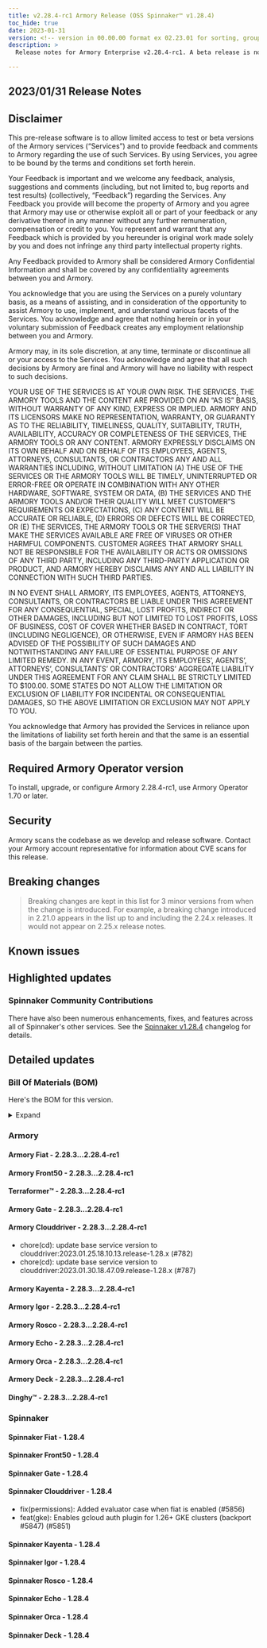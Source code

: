 ```yaml
---
title: v2.28.4-rc1 Armory Release (OSS Spinnaker™ v1.28.4)
toc_hide: true
date: 2023-01-31
version: <!-- version in 00.00.00 format ex 02.23.01 for sorting, grouping -->
description: >
  Release notes for Armory Enterprise v2.28.4-rc1. A beta release is not meant for installation in production environments.

---
```


## 2023/01/31 Release Notes

## Disclaimer

This pre-release software is to allow limited access to test or beta versions of the Armory services (“Services”) and to provide feedback and comments to Armory regarding the use of such Services. By using Services, you agree to be bound by the terms and conditions set forth herein.

Your Feedback is important and we welcome any feedback, analysis, suggestions and comments (including, but not limited to, bug reports and test results) (collectively, “Feedback”) regarding the Services. Any Feedback you provide will become the property of Armory and you agree that Armory may use or otherwise exploit all or part of your feedback or any derivative thereof in any manner without any further remuneration, compensation or credit to you. You represent and warrant that any Feedback which is provided by you hereunder is original work made solely by you and does not infringe any third party intellectual property rights.

Any Feedback provided to Armory shall be considered Armory Confidential Information and shall be covered by any confidentiality agreements between you and Armory.

You acknowledge that you are using the Services on a purely voluntary basis, as a means of assisting, and in consideration of the opportunity to assist Armory to use, implement, and understand various facets of the Services. You acknowledge and agree that nothing herein or in your voluntary submission of Feedback creates any employment relationship between you and Armory.

Armory may, in its sole discretion, at any time, terminate or discontinue all or your access to the Services. You acknowledge and agree that all such decisions by Armory are final and Armory will have no liability with respect to such decisions.

YOUR USE OF THE SERVICES IS AT YOUR OWN RISK. THE SERVICES, THE ARMORY TOOLS AND THE CONTENT ARE PROVIDED ON AN “AS IS” BASIS, WITHOUT WARRANTY OF ANY KIND, EXPRESS OR IMPLIED. ARMORY AND ITS LICENSORS MAKE NO REPRESENTATION, WARRANTY, OR GUARANTY AS TO THE RELIABILITY, TIMELINESS, QUALITY, SUITABILITY, TRUTH, AVAILABILITY, ACCURACY OR COMPLETENESS OF THE SERVICES, THE ARMORY TOOLS OR ANY CONTENT. ARMORY EXPRESSLY DISCLAIMS ON ITS OWN BEHALF AND ON BEHALF OF ITS EMPLOYEES, AGENTS, ATTORNEYS, CONSULTANTS, OR CONTRACTORS ANY AND ALL WARRANTIES INCLUDING, WITHOUT LIMITATION (A) THE USE OF THE SERVICES OR THE ARMORY TOOLS WILL BE TIMELY, UNINTERRUPTED OR ERROR-FREE OR OPERATE IN COMBINATION WITH ANY OTHER HARDWARE, SOFTWARE, SYSTEM OR DATA, (B) THE SERVICES AND THE ARMORY TOOLS AND/OR THEIR QUALITY WILL MEET CUSTOMER”S REQUIREMENTS OR EXPECTATIONS, (C) ANY CONTENT WILL BE ACCURATE OR RELIABLE, (D) ERRORS OR DEFECTS WILL BE CORRECTED, OR (E) THE SERVICES, THE ARMORY TOOLS OR THE SERVER(S) THAT MAKE THE SERVICES AVAILABLE ARE FREE OF VIRUSES OR OTHER HARMFUL COMPONENTS. CUSTOMER AGREES THAT ARMORY SHALL NOT BE RESPONSIBLE FOR THE AVAILABILITY OR ACTS OR OMISSIONS OF ANY THIRD PARTY, INCLUDING ANY THIRD-PARTY APPLICATION OR PRODUCT, AND ARMORY HEREBY DISCLAIMS ANY AND ALL LIABILITY IN CONNECTION WITH SUCH THIRD PARTIES.

IN NO EVENT SHALL ARMORY, ITS EMPLOYEES, AGENTS, ATTORNEYS, CONSULTANTS, OR CONTRACTORS BE LIABLE UNDER THIS AGREEMENT FOR ANY CONSEQUENTIAL, SPECIAL, LOST PROFITS, INDIRECT OR OTHER DAMAGES, INCLUDING BUT NOT LIMITED TO LOST PROFITS, LOSS OF BUSINESS, COST OF COVER WHETHER BASED IN CONTRACT, TORT (INCLUDING NEGLIGENCE), OR OTHERWISE, EVEN IF ARMORY HAS BEEN ADVISED OF THE POSSIBILITY OF SUCH DAMAGES AND NOTWITHSTANDING ANY FAILURE OF ESSENTIAL PURPOSE OF ANY LIMITED REMEDY. IN ANY EVENT, ARMORY, ITS EMPLOYEES’, AGENTS’, ATTORNEYS’, CONSULTANTS’ OR CONTRACTORS’ AGGREGATE LIABILITY UNDER THIS AGREEMENT FOR ANY CLAIM SHALL BE STRICTLY LIMITED TO $100.00. SOME STATES DO NOT ALLOW THE LIMITATION OR EXCLUSION OF LIABILITY FOR INCIDENTAL OR CONSEQUENTIAL DAMAGES, SO THE ABOVE LIMITATION OR EXCLUSION MAY NOT APPLY TO YOU.

You acknowledge that Armory has provided the Services in reliance upon the limitations of liability set forth herein and that the same is an essential basis of the bargain between the parties.


## Required Armory Operator version

To install, upgrade, or configure Armory 2.28.4-rc1, use Armory Operator 1.70 or later.

## Security

Armory scans the codebase as we develop and release software. Contact your Armory account representative for information about CVE scans for this release.

## Breaking changes
<!-- Copy/paste from the previous version if there are recent ones. We can drop breaking changes after 3 minor versions. Add new ones from OSS and Armory. -->

> Breaking changes are kept in this list for 3 minor versions from when the change is introduced. For example, a breaking change introduced in 2.21.0 appears in the list up to and including the 2.24.x releases. It would not appear on 2.25.x release notes.

## Known issues
<!-- Copy/paste known issues from the previous version if they're not fixed. Add new ones from OSS and Armory. If there aren't any issues, state that so readers don't think we forgot to fill out this section. -->

## Highlighted updates

<!--
Each item category (such as UI) under here should be an h3 (###). List the following info that service owners should be able to provide:
- Major changes or new features we want to call out for Armory and OSS. Changes should be grouped under end user understandable sections. For example, instead of Deck, use UI. Instead of Fiat, use Permissions.
- Fixes to any known issues from previous versions that we have in release notes. These can all be grouped under a Fixed issues H3.
-->




###  Spinnaker Community Contributions

There have also been numerous enhancements, fixes, and features across all of Spinnaker's other services. See the
[Spinnaker v1.28.4](https://www.spinnaker.io/changelogs/1.28.4-changelog/) changelog for details.

## Detailed updates

### Bill Of Materials (BOM)

Here's the BOM for this version.
<details><summary>Expand</summary>
<pre class="highlight">
<code>artifactSources:
  dockerRegistry: docker.io/armory
dependencies:
  redis:
    commit: null
    version: 2:2.8.4-2
services:
  clouddriver:
    commit: d52c864053d77a05eef806926591427bc866b529
    version: 2.28.4-rc1
  deck:
    commit: dd17c153eaf117ab7990c11182a6bdc887d020f9
    version: 2.28.4-rc1
  dinghy:
    commit: c4ed5b19dbcfefe8dea14cdff7df9a8ab540eba3
    version: 2.28.4-rc1
  echo:
    commit: 53bebfd6900b3de124dde043a00d164aa2e50773
    version: 2.28.4-rc1
  fiat:
    commit: 48c8759b0878fd1b86b91dae9ee288afcf03dd39
    version: 2.28.4-rc1
  front50:
    commit: fab8841982330e7537629c9f24f41205cd5863fd
    version: 2.28.4-rc1
  gate:
    commit: 65bdd30238312bbca2dce613825eda7ae88f1dfa
    version: 2.28.4-rc1
  igor:
    commit: 61ce26babfcd0bdf62872c24e707ca5b5371a381
    version: 2.28.4-rc1
  kayenta:
    commit: 0333b9ed6153acfc090edcfa38e3514439e2863c
    version: 2.28.4-rc1
  monitoring-daemon:
    commit: null
    version: 2.26.0
  monitoring-third-party:
    commit: null
    version: 2.26.0
  orca:
    commit: 76fe72a46566bb404eb4db4c842ecb0775c546bf
    version: 2.28.4-rc1
  rosco:
    commit: 945f21dec252da7dd2e00c8d23a1687aa3b9841a
    version: 2.28.4-rc1
  terraformer:
    commit: 3764e523e17dfdd4cf309dc2bd7c13d9b804f309
    version: 2.28.4-rc1
timestamp: "2023-01-31 10:52:55"
version: 2.28.4-rc1
</code>
</pre>
</details>

### Armory


#### Armory Fiat - 2.28.3...2.28.4-rc1


#### Armory Front50 - 2.28.3...2.28.4-rc1


#### Terraformer™ - 2.28.3...2.28.4-rc1


#### Armory Gate - 2.28.3...2.28.4-rc1


#### Armory Clouddriver - 2.28.3...2.28.4-rc1

  - chore(cd): update base service version to clouddriver:2023.01.25.18.10.13.release-1.28.x (#782)
  - chore(cd): update base service version to clouddriver:2023.01.30.18.47.09.release-1.28.x (#787)

#### Armory Kayenta - 2.28.3...2.28.4-rc1


#### Armory Igor - 2.28.3...2.28.4-rc1


#### Armory Rosco - 2.28.3...2.28.4-rc1


#### Armory Echo - 2.28.3...2.28.4-rc1


#### Armory Orca - 2.28.3...2.28.4-rc1


#### Armory Deck - 2.28.3...2.28.4-rc1


#### Dinghy™ - 2.28.3...2.28.4-rc1



### Spinnaker


#### Spinnaker Fiat - 1.28.4


#### Spinnaker Front50 - 1.28.4


#### Spinnaker Gate - 1.28.4


#### Spinnaker Clouddriver - 1.28.4

  - fix(permissions): Added evaluator case when fiat is enabled (#5856)
  - feat(gke): Enables gcloud auth plugin for 1.26+ GKE clusters (backport #5847) (#5851)

#### Spinnaker Kayenta - 1.28.4


#### Spinnaker Igor - 1.28.4


#### Spinnaker Rosco - 1.28.4


#### Spinnaker Echo - 1.28.4


#### Spinnaker Orca - 1.28.4


#### Spinnaker Deck - 1.28.4


